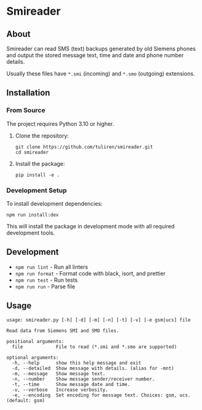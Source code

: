 # Smireader

## About

Smireader can read SMS (text) backups generated by old Siemens phones and output the stored message text, time and date and phone number details.

Usually these files have `*.smi` (incoming) and `*.smo` (outgoing) extensions.

## Installation

### From Source

The project requires Python 3.10 or higher.

1. Clone the repository:

   ```
   git clone https://github.com/tuliren/smireader.git
   cd smireader
   ```

2. Install the package:
   ```
   pip install -e .
   ```

### Development Setup

To install development dependencies:

```
npm run install:dev
```

This will install the package in development mode with all required development tools.

## Development

- `npm run lint` - Run all linters
- `npm run format` - Format code with black, isort, and prettier
- `npm run test` - Run tests
- `npm run run` - Parse file

## Usage

```
usage: smireader.py [-h] [-d] [-m] [-n] [-t] [-v] [-e gsm|ucs] file

Read data from Siemens SMI and SMO files.

positional arguments:
  file            File to read (*.smi and *.smo are supported)

optional arguments:
  -h, --help      show this help message and exit
  -d, --detailed  Show message with details. (alias for -mnt)
  -m, --message   Show message text.
  -n, --number    Show message sender/receiver number.
  -t, --time      Show message date and time.
  -v, --verbose   Increase verbosity.
  -e, --encoding  Set encoding for message text. Choices: gsm, ucs. (default: gsm)
```
